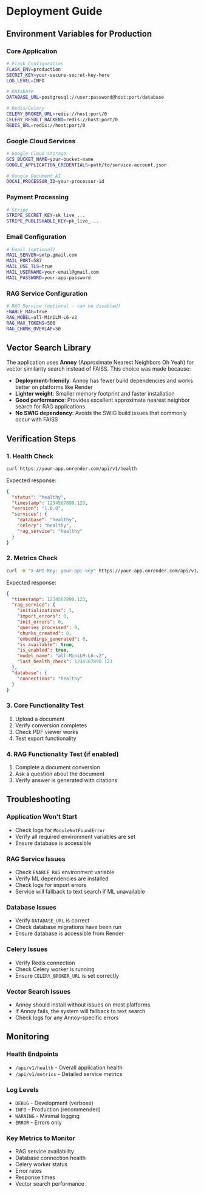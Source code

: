# Deployment Guide

## Environment Variables for Production

### Core Application
```bash
# Flask Configuration
FLASK_ENV=production
SECRET_KEY=your-secure-secret-key-here
LOG_LEVEL=INFO

# Database
DATABASE_URL=postgresql://user:password@host:port/database

# Redis/Celery
CELERY_BROKER_URL=redis://host:port/0
CELERY_RESULT_BACKEND=redis://host:port/0
REDIS_URL=redis://host:port/0
```

### Google Cloud Services
```bash
# Google Cloud Storage
GCS_BUCKET_NAME=your-bucket-name
GOOGLE_APPLICATION_CREDENTIALS=path/to/service-account.json

# Google Document AI
DOCAI_PROCESSOR_ID=your-processor-id
```

### Payment Processing
```bash
# Stripe
STRIPE_SECRET_KEY=sk_live_...
STRIPE_PUBLISHABLE_KEY=pk_live_...
```

### Email Configuration
```bash
# Email (optional)
MAIL_SERVER=smtp.gmail.com
MAIL_PORT=587
MAIL_USE_TLS=true
MAIL_USERNAME=your-email@gmail.com
MAIL_PASSWORD=your-app-password
```

### RAG Service Configuration
```bash
# RAG Service (optional - can be disabled)
ENABLE_RAG=true
RAG_MODEL=all-MiniLM-L6-v2
RAG_MAX_TOKENS=500
RAG_CHUNK_OVERLAP=50
```

## Vector Search Library

The application uses **Annoy** (Approximate Nearest Neighbors Oh Yeah) for vector similarity search instead of FAISS. This choice was made because:

- **Deployment-friendly**: Annoy has fewer build dependencies and works better on platforms like Render
- **Lighter weight**: Smaller memory footprint and faster installation
- **Good performance**: Provides excellent approximate nearest neighbor search for RAG applications
- **No SWIG dependency**: Avoids the SWIG build issues that commonly occur with FAISS

## Verification Steps

### 1. Health Check
```bash
curl https://your-app.onrender.com/api/v1/health
```

Expected response:
```json
{
  "status": "healthy",
  "timestamp": 1234567890.123,
  "version": "1.0.0",
  "services": {
    "database": "healthy",
    "celery": "healthy",
    "rag_service": "healthy"
  }
}
```

### 2. Metrics Check
```bash
curl -H "X-API-Key: your-api-key" https://your-app.onrender.com/api/v1/metrics
```

Expected response:
```json
{
  "timestamp": 1234567890.123,
  "rag_service": {
    "initializations": 1,
    "import_errors": 0,
    "init_errors": 0,
    "queries_processed": 0,
    "chunks_created": 0,
    "embeddings_generated": 0,
    "is_available": true,
    "is_enabled": true,
    "model_name": "all-MiniLM-L6-v2",
    "last_health_check": 1234567890.123
  },
  "database": {
    "connections": "healthy"
  }
}
```

### 3. Core Functionality Test
1. Upload a document
2. Verify conversion completes
3. Check PDF viewer works
4. Test export functionality

### 4. RAG Functionality Test (if enabled)
1. Complete a document conversion
2. Ask a question about the document
3. Verify answer is generated with citations

## Troubleshooting

### Application Won't Start
- Check logs for `ModuleNotFoundError`
- Verify all required environment variables are set
- Ensure database is accessible

### RAG Service Issues
- Check `ENABLE_RAG` environment variable
- Verify ML dependencies are installed
- Check logs for import errors
- Service will fallback to text search if ML unavailable

### Database Issues
- Verify `DATABASE_URL` is correct
- Check database migrations have been run
- Ensure database is accessible from Render

### Celery Issues
- Verify Redis connection
- Check Celery worker is running
- Ensure `CELERY_BROKER_URL` is set correctly

### Vector Search Issues
- Annoy should install without issues on most platforms
- If Annoy fails, the system will fallback to text search
- Check logs for any Annoy-specific errors

## Monitoring

### Health Endpoints
- `/api/v1/health` - Overall application health
- `/api/v1/metrics` - Detailed service metrics

### Log Levels
- `DEBUG` - Development (verbose)
- `INFO` - Production (recommended)
- `WARNING` - Minimal logging
- `ERROR` - Errors only

### Key Metrics to Monitor
- RAG service availability
- Database connection health
- Celery worker status
- Error rates
- Response times
- Vector search performance 